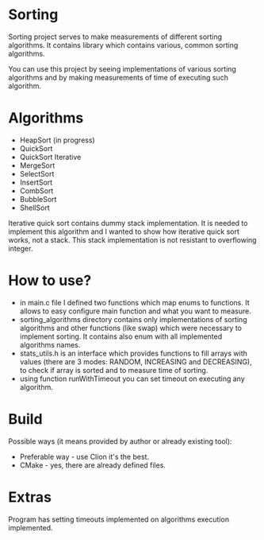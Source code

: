 # Sorting
Sorting project serves to make measurements of different sorting algorithms. It contains library which contains various, common sorting algorithms.

You can use this project by seeing implementations of various sorting algorithms and by making measurements of time of executing such algorithm.

# Algorithms
* HeapSort (in progress)
* QuickSort
* QuickSort Iterative
* MergeSort
* SelectSort
* InsertSort
* CombSort
* BubbleSort
* ShellSort

Iterative quick sort contains dummy stack implementation. It is needed to implement this algorithm and I wanted to show how iterative quick sort works, not a stack. This stack implementation is not resistant to overflowing integer.

# How to use?
* in main.c file I defined two functions which map enums to functions. It allows to easy configure main function and what you want to measure.
* sorting_algorithms directory contains only implementations of sorting algorithms and other functions (like swap) which were necessary to implement sorting. It contains also enum with all implemented algorithms names.
* stats_utils.h is an interface which provides functions to fill arrays with values (there are 3 modes: RANDOM, INCREASING and DECREASING), to check if array is sorted and to measure time of sorting.
* using function runWithTimeout you can set timeout on executing any algorithm.

# Build
Possible ways (it means provided by author or already existing tool):
* Preferable way - use Clion it's the best.
* CMake - yes, there are already defined files. 

# Extras
Program has setting timeouts implemented on algorithms execution implemented.
